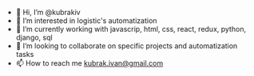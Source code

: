 - 👋 Hi, I’m @kubrakiv
- 👀 I’m interested in logistic's automatization
- 🌱 I’m currently working with javascrip, html, css, react, redux, python, django, sql
- 💞️ I’m looking to collaborate on specific projects and automatization tasks
- 📫 How to reach me kubrak.ivan@gmail.com

<!---
kubrakiv/kubrakiv is a ✨ special ✨ repository because its `README.md` (this file) appears on your GitHub profile.
You can click the Preview link to take a look at your changes.
--->
